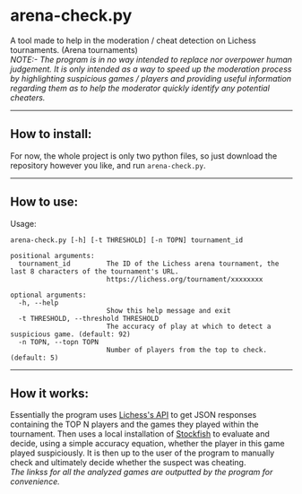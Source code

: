 # arena-check.py
A tool made to help in the moderation / cheat detection on Lichess tournaments. (Arena tournaments) <br>
_NOTE:- The program is in no way intended to replace nor overpower human judgement. It is only intended as a way to speed up the moderation process by highlighting suspicious games / players and providing useful information regarding them as to help the moderator quickly identify any potential cheaters._
__________________
## How to install:
For now, the whole project is only two python files, so just download the repository however you like, and run `arena-check.py`.
__________________
## How to use:
Usage:
```
arena-check.py [-h] [-t THRESHOLD] [-n TOPN] tournament_id

positional arguments:
  tournament_id         The ID of the Lichess arena tournament, the last 8 characters of the tournament's URL.
                        https://lichess.org/tournament/xxxxxxxx

optional arguments:
  -h, --help
                        Show this help message and exit
  -t THRESHOLD, --threshold THRESHOLD
                        The accuracy of play at which to detect a suspicious game. (default: 92)
  -n TOPN, --topn TOPN
                        Number of players from the top to check. (default: 5)
```
_________________
## How it works:
Essentially the program uses [Lichess's API](https://lichess.org/api) to get JSON responses containing the TOP N players and the games they played within the tournament. Then uses a local installation of [Stockfish](https://stockfishchess.org/download/) to evaluate and decide, using a simple accuracy equation, whether the player in this game played suspiciously. It is then up to the user of the program to manually check and ultimately decide whether the suspect was cheating.
<br>
_The linkss for all the analyzed games are outputted by the program for convenience._

